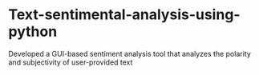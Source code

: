 # Text-sentimental-analysis-using-python
Developed a GUI-based sentiment analysis tool that analyzes the polarity and subjectivity of user-provided text
